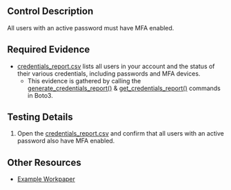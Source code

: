 ## Control Description
All users with an active password must have MFA enabled.

## Required Evidence
* [credentials_report.csv](/evidence_library/IAM/credentials_report.csv) lists all users in your account and the status of their various credentials, including passwords and MFA devices.
  * This evidence is gathered by calling the [generate_credentials_report()](https://boto3.amazonaws.com/v1/documentation/api/1.26.89/reference/services/iam/client/generate_credential_report.html) & [get_credentials_report()](https://boto3.amazonaws.com/v1/documentation/api/1.26.89/reference/services/iam/client/get_credential_report.html) commands in Boto3.

## Testing Details
1. Open the [credentials_report.csv](/evidence_library/IAM/credentials_report.csv) and confirm that all users with an active password also have MFA enabled.

## Other Resources
- [Example Workpaper](https://docs.google.com/spreadsheets/d/1bGfbXUTSzVCSGCWn7UtG6QN4wWeEKdrubygcCuDDjbI/edit?gid=1190435560)
